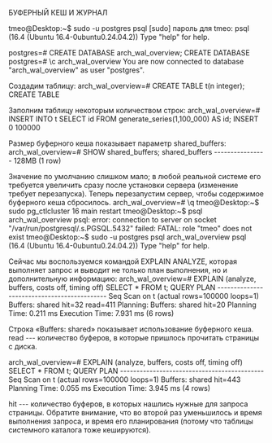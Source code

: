 БУФЕРНЫЙ КЕШ И ЖУРНАЛ

tmeo@Desktop:\~\$ sudo -u postgres psql \[sudo\] пароль для tmeo: psql
(16.4 (Ubuntu 16.4-0ubuntu0.24.04.2)) Type \"help\" for help.

postgres=# CREATE DATABASE arch_wal_overview; CREATE DATABASE postgres=#
\\c arch_wal_overview You are now connected to database
\"arch_wal_overview\" as user \"postgres\".

Создадим таблицу: arch_wal_overview=# CREATE TABLE t(n integer); CREATE
TABLE

Заполним таблицу некоторым количеством строк: arch_wal_overview=# INSERT
INTO t SELECT id FROM generate_series(1,100_000) AS id; INSERT 0 100000

Размер буферного кеша показывает параметр shared_buffers:
arch_wal_overview=# SHOW shared_buffers; shared_buffers
\-\-\-\-\-\-\-\-\-\-\-\-\-\-\-- 128MB (1 row)

Значение по умолчанию слишком мало; в любой реальной системе его
требуется увеличить сразу после установки сервера (изменение требует
перезапуска). Теперь перезапустим сервер, чтобы содержимое буферного
кеша сбросилось. arch_wal_overview=# \\q tmeo@Desktop:\~\$ sudo
pg_ctlcluster 16 main restart tmeo@Desktop:\~\$ psql arch_wal_overview
psql: error: connection to server on socket
\"/var/run/postgresql/.s.PGSQL.5432\" failed: FATAL: role \"tmeo\" does
not exist tmeo@Desktop:\~\$ sudo -u postgres psql arch_wal_overview psql
(16.4 (Ubuntu 16.4-0ubuntu0.24.04.2)) Type \"help\" for help.

Сейчас мы воспользуемся командой EXPLAIN ANALYZE, которая выполняет
запрос и выводит не только план выполнения, но и дополнительную
информацию: arch_wal_overview=# EXPLAIN (analyze, buffers, costs off,
timing off) SELECT \* FROM t; QUERY PLAN
\-\-\-\-\-\-\-\-\-\-\-\-\-\-\-\-\-\-\-\-\-\-\-\-\-\-\-\-\-\-\-\-\-\-\-\-\-\-\-\-\-\-\--
Seq Scan on t (actual rows=100000 loops=1) Buffers: shared hit=32
read=411 Planning: Buffers: shared hit=20 Planning Time: 0.211 ms
Execution Time: 7.931 ms (6 rows)

Строка «Buffers: shared» показывает использование буферного кеша. read
--- количество буферов, в которые пришлось прочитать страницы с диска.

arch_wal_overview=# EXPLAIN (analyze, buffers, costs off, timing off)
SELECT \* FROM t; QUERY PLAN
\-\-\-\-\-\-\-\-\-\-\-\-\-\-\-\-\-\-\-\-\-\-\-\-\-\-\-\-\-\-\-\-\-\-\-\-\-\-\-\-\-\-\--
Seq Scan on t (actual rows=100000 loops=1) Buffers: shared hit=443
Planning Time: 0.055 ms Execution Time: 3.945 ms (4 rows)

hit --- количество буферов, в которых нашлись нужные для запроса
страницы. Обратите внимание, что во второй раз уменьшилось и время
выполнения запроса, и время его планирования (потому что таблицы
системного каталога тоже кешируются).
